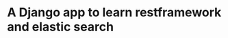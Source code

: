 A Django app to learn restframework and elastic search
===========================================================

